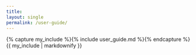 ```yaml
---
title:  
layout: single
permalink: /user-guide/
---
```

{% capture my_include %}{% include user_guide.md %}{% endcapture %}
{{ my_include | markdownify }}
